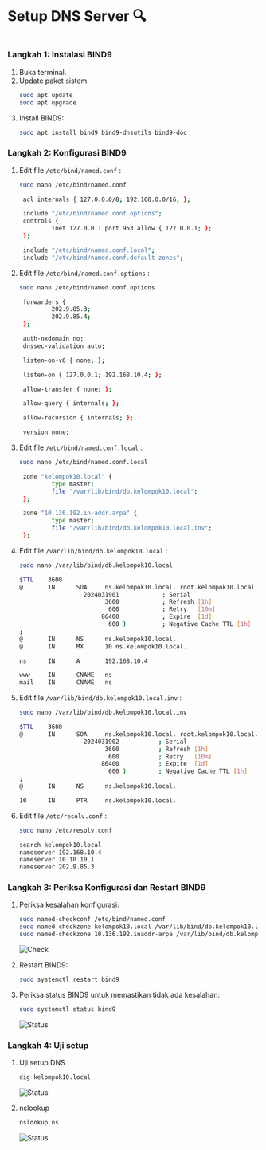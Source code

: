 # Setup DNS Server 🔍

#

### Langkah 1: Instalasi BIND9

1. Buka terminal.
2. Update paket sistem:
   ```bash
   sudo apt update
   sudo apt upgrade
   ```
3. Install BIND9:
   ```bash
   sudo apt install bind9 bind9-dnsutils bind9-doc
   ```

### Langkah 2: Konfigurasi BIND9

1. Edit file `/etc/bind/named.conf` :

   ```bash
   sudo nano /etc/bind/named.conf
   ```

   ```bash
    acl internals { 127.0.0.0/8; 192.168.0.0/16; };

    include "/etc/bind/named.conf.options";
    controls {
            inet 127.0.0.1 port 953 allow { 127.0.0.1; };
    };

    include "/etc/bind/named.conf.local";
    include "/etc/bind/named.conf.default-zones";
   ```

2. Edit file `/etc/bind/named.conf.options` :

   ```bash
   sudo nano /etc/bind/named.conf.options
   ```

   ```bash
    forwarders {
            202.9.85.3;
            202.9.85.4;
    };

    auth-nxdomain no;
    dnssec-validation auto;

    listen-on-v6 { none; };

    listen-on { 127.0.0.1; 192.168.10.4; };

    allow-transfer { none; };

    allow-query { internals; };

    allow-recursion { internals; };

    version none;
   ```

3. Edit file `/etc/bind/named.conf.local` :

   ```bash
   sudo nano /etc/bind/named.conf.local
   ```

   ```bash
    zone "kelompok10.local" {
            type master;
            file "/var/lib/bind/db.kelompok10.local";
    };

    zone "10.136.192.in-addr.arpa" {
            type master;
            file "/var/lib/bind/db.kelompok10.local.inv";
    };
   ```

4. Edit file `/var/lib/bind/db.kelompok10.local` :

   ```bash
   sudo nano /var/lib/bind/db.kelompok10.local
   ```

   ```bash
   $TTL    3600
   @       IN      SOA     ns.kelompok10.local. root.kelompok10.local. (
                     2024031901            ; Serial
                           3600            ; Refresh [1h]
                            600            ; Retry   [10m]
                          86400            ; Expire  [1d]
                            600 )          ; Negative Cache TTL [1h]
   ;
   @       IN      NS      ns.kelompok10.local.
   @       IN      MX      10 ns.kelompok10.local.

   ns      IN      A       192.168.10.4

   www     IN      CNAME   ns
   mail    IN      CNAME   ns
   ```

5. Edit file `/var/lib/bind/db.kelompok10.local.inv` :

   ```bash
   sudo nano /var/lib/bind/db.kelompok10.local.inv
   ```

   ```bash
   $TTL    3600
   @       IN      SOA     ns.kelompok10.local. root.kelompok10.local. (
                     2024031902           ; Serial
                           3600           ; Refresh [1h]
                            600           ; Retry   [10m]
                          86400           ; Expire  [1d]
                            600 )         ; Negative Cache TTL [1h]
   ;
   @       IN      NS      ns.kelompok10.local.

   10      IN      PTR     ns.kelompok10.local.
   ```

6. Edit file `/etc/resolv.conf` :

   ```bash
   sudo nano /etc/resolv.conf
   ```

   ```bash
   search kelompok10.local
   nameserver 192.168.10.4
   nameserver 10.10.10.1
   nameserver 202.9.85.3
   ```

### Langkah 3: Periksa Konfigurasi dan Restart BIND9

1. Periksa kesalahan konfigurasi:

   ```bash
   sudo named-checkconf /etc/bind/named.conf
   sudo named-checkzone kelompok10.local /var/lib/bind/db.kelompok10.local
   sudo named-checkzone 10.136.192.inaddr-arpa /var/lib/bind/db.kelompok10.local.inv
   ```

   ![Check](../../assets/setup-dns-server/1.png)

2. Restart BIND9:

   ```bash
   sudo systemctl restart bind9
   ```

3. Periksa status BIND9 untuk memastikan tidak ada kesalahan:

   ```bash
   sudo systemctl status bind9
   ```

   ![Status](../../assets/setup-dns-server/2.png)

### Langkah 4: Uji setup

1. Uji setup DNS

   ```bash
   dig kelompok10.local
   ```

   ![Status](../../assets/setup-dns-server/3.png)

2. nslookup

   ```bash
   nslookup ns
   ```

   ![Status](../../assets/setup-dns-server/4.png)
